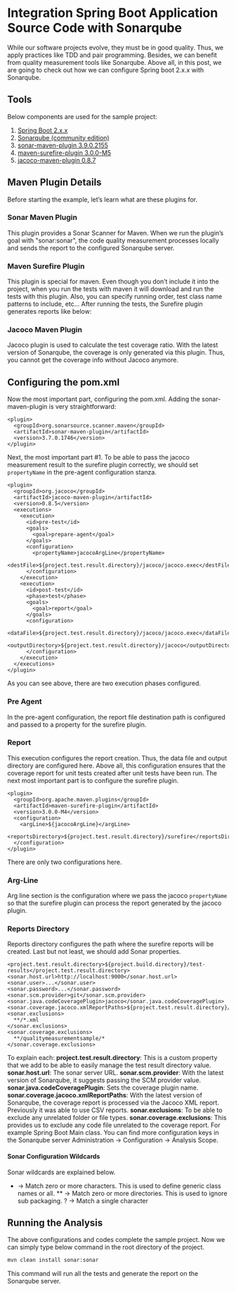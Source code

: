 # Integration Spring Boot Application Source Code with Sonarqube

While our software projects evolve, they must be in good quality. Thus, we apply practices like TDD and pair programming.
Besides, we can benefit from quality measurement tools like Sonarqube. Above all, in this post, we are going to check out 
how we can configure Spring boot 2.x.x with Sonarqube.

## Tools

Below components are used for the sample project:
1. [Spring Boot 2.x.x](https://start.spring.io/)
2. [Sonarqube (community edition)](https://www.sonarqube.org/)
3. [sonar-maven-plugin 3.9.0.2155](https://mvnrepository.com/artifact/org.sonarsource.scanner.maven/sonar-maven-plugin)
4. [maven-surefire-plugin 3.0.0-M5](https://mvnrepository.com/artifact/org.apache.maven.plugins/maven-surefire-plugin)
5. [jacoco-maven-plugin 0.8.7](https://mvnrepository.com/artifact/org.jacoco/jacoco-maven-plugin)

## Maven Plugin Details

Before starting the example, let’s learn what are these plugins for.

### Sonar Maven Plugin

This plugin provides a Sonar Scanner for Maven. When we run the plugin’s goal with "sonar:sonar", the code quality 
measurement processes locally and sends the report to the configured Sonarqube server.

### Maven Surefire Plugin

This plugin is special for maven. Even though you don’t include it into the project, when you run the tests with maven 
it will download and run the tests with this plugin. Also, you can specify running order, test class name patterns 
to include, etc... After running the tests, the Surefire plugin generates reports like below:

### Jacoco Maven Plugin

Jacoco plugin is used to calculate the test coverage ratio. With the latest version of Sonarqube, the coverage is 
only generated via this plugin. Thus, you cannot get the coverage info without Jacoco anymore.

## Configuring the pom.xml

Now the most important part, configuring the pom.xml.
Adding the sonar-maven-plugin is very straightforward:

```
<plugin>
  <groupId>org.sonarsource.scanner.maven</groupId>
  <artifactId>sonar-maven-plugin</artifactId>
  <version>3.7.0.1746</version>
</plugin>
```

Next, the most important part #1. To be able to pass the jacoco measurement result to the surefire plugin correctly, 
we should set `propertyName` in the pre-agent configuration stanza.

```
<plugin>
  <groupId>org.jacoco</groupId>
  <artifactId>jacoco-maven-plugin</artifactId>
  <version>0.8.5</version>
  <executions>
    <execution>
      <id>pre-test</id>
      <goals>
        <goal>prepare-agent</goal>
      </goals>
      <configuration>
        <propertyName>jacocoArgLine</propertyName>
        <destFile>${project.test.result.directory}/jacoco/jacoco.exec</destFile>
      </configuration>
    </execution>
    <execution>
      <id>post-test</id>
      <phase>test</phase>
      <goals>
        <goal>report</goal>
      </goals>
      <configuration>
        <dataFile>${project.test.result.directory}/jacoco/jacoco.exec</dataFile>
        <outputDirectory>${project.test.result.directory}/jacoco</outputDirectory>
      </configuration>
    </execution>
  </executions>
</plugin>
```

As you can see above, there are two execution phases configured.

### Pre Agent

In the pre-agent configuration, the report file destination path is configured and passed to a property for 
the surefire plugin.

### Report

This execution configures the report creation. Thus, the data file and output directory are configured here. 
Above all, this configuration ensures that the coverage report for unit tests created after unit tests have been run.
The next most important part is to configure the surefire plugin.

```
<plugin>
  <groupId>org.apache.maven.plugins</groupId>
  <artifactId>maven-surefire-plugin</artifactId>
  <version>3.0.0-M4</version>
  <configuration>
    <argLine>${jacocoArgLine}</argLine>
    <reportsDirectory>${project.test.result.directory}/surefire</reportsDirectory>
  </configuration>
</plugin>
```

There are only two configurations here.

### Arg-Line

Arg line section is the configuration where we pass the jacoco `propertyName` so that the surefire plugin can process 
the report generated by the jacoco plugin.

### Reports Directory

Reports directory configures the path where the surefire reports will be created.
Last but not least, we should add Sonar properties.

```
<project.test.result.directory>${project.build.directory}/test-results</project.test.result.directory>
<sonar.host.url>http://localhost:9000</sonar.host.url>
<sonar.user>...</sonar.user>
<sonar.password>...</sonar.password>
<sonar.scm.provider>git</sonar.scm.provider>
<sonar.java.codeCoveragePlugin>jacoco</sonar.java.codeCoveragePlugin>
<sonar.coverage.jacoco.xmlReportPaths>${project.test.result.directory}/jacoco/jacoco.xml</sonar.coverage.jacoco.xmlReportPaths>
<sonar.exclusions>
  **/*.xml
</sonar.exclusions>
<sonar.coverage.exclusions>
  **/qualitymeasurementsample/*
</sonar.coverage.exclusions>
```

To explain each:
<b>project.test.result.directory</b>: This is a custom property that we add to be able to easily manage the test result directory value.
<b>sonar.host.url</b>: The sonar server URL.
<b>sonar.scm.provider</b>: With the latest version of Sonarqube, it suggests passing the SCM provider value.
<b>sonar.java.codeCoveragePlugin</b>: Sets the coverage plugin name.
<b>sonar.coverage.jacoco.xmlReportPaths</b>: With the latest version of Sonarqube, the coverage report is processed via 
the Jacoco XML report. Previously it was able to use CSV reports.
<b>sonar.exclusions</b>: To be able to exclude any unrelated folder or file types.
<b>sonar.coverage.exclusions</b>: This provides us to exclude any code file unrelated to the coverage report. 
For example Spring Boot Main class.
You can find more configuration keys in the Sonarqube server Administration -> Configuration -> Analysis Scope.

#### Sonar Configuration Wildcards

Sonar wildcards are explained below.
* -> Match zero or more characters. This is used to define generic class names or all.
  ** -> Match zero or more directories. This is used to ignore sub packaging.
  ? -> Match a single character

## Running the Analysis

The above configurations and codes complete the sample project. Now we can simply type below command
in the root directory of the project.

```sh
mvn clean install sonar:sonar
```

This command will run all the tests and generate the report on the Sonarqube server. 